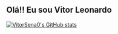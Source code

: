 ## Olá!! Eu sou Vitor Leonardo
[![VitorSena0's GitHub stats](https://github-readme-stats.vercel.app/api?username=VitorSena0&show_icons=true)](https://github.com/VitorSena0/github-readme-stats)

